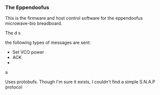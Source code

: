 ### The Eppendoofus


This is the firmware and host control software for the eppendoofus microwave-bio breadboard.

The d
s

the following types of messages are sent:

- Set VCO power
- ACK
-

a


Uses protobufs. Though I'm sure it exists, I couldn't find a simple 
S.N.A.P protocol
